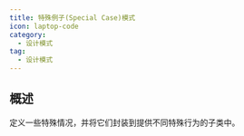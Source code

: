 ```yaml
---
title: 特殊例子(Special Case)模式
icon: laptop-code
category:
  - 设计模式
tag:
  - 设计模式
---
```


## 概述

定义一些特殊情况，并将它们封装到提供不同特殊行为的子类中。